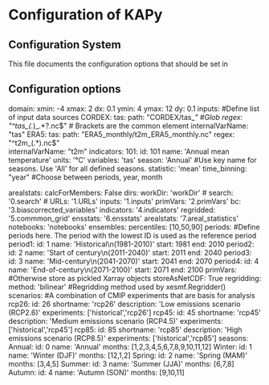 # Configuration of KAPy

## Configuration System

This file documents the configuration options that should be set in

## Configuration options

domain:
    xmin: -4
    xmax: 2
    dx: 0.1
    ymin: 4
    ymax: 12
    dy: 0.1
inputs:  #Define list of input data sources
    CORDEX: 
        tas:
            path: "CORDEX/tas_*"   #Glob
            regex: "^tas_(.*)_.*?.nc$" # Brackets are the common element 
            internalVarName: "tas"
    ERA5:
        tas:
            path: "ERA5_monthly/t2m_ERA5_monthly.nc"
            regex: "^t2m_(.*).nc$"  
            internalVarName: "t2m"
indicators:
    101:
        id: 101
        name: 'Annual mean temperature'
        units: '°C'
        variables: 'tas'
        season: 'Annual'   #Use key name for seasons. Use 'All' for all defined seasons.
        statistic: 'mean'
        time_binning: "year" #Choose between periods, year, month



arealstats:
    calcForMembers: False
dirs:
    workDir: 'workDir'
    # search: '0.search'
    # URLs: '1.URLs'
    inputs: '1.inputs'
    primVars: '2.primVars'
    bc: '3.biascorrected_variables'
    indicators: '4.indicators'
    regridded: '5.commmon_grid'
    ensstats: '6.ensstats'
    arealstats: '7.areal_statistics'
    notebooks: 'notebooks'
ensembles:
    percentiles: [10,50,90]
periods:  #Define periods here. The period with the lowest ID is used as the reference period
    period1:
        id: 1
        name: 'Historical\n(1981-2010)'
        start: 1981
        end: 2010
    period2:
        id: 2
        name: 'Start of century\n(2011-2040)'
        start: 2011
        end: 2040
    period3:
        id: 3
        name: 'Mid-century\n(2041-2070)'
        start: 2041
        end: 2070
    period4:
        id: 4
        name: 'End-of-century\n(2071-2100)'
        start: 2071
        end: 2100
primVars:  #Otherwise store as pickled Xarray objects
    storeAsNetCDF: True
regridding:
    method: 'bilinear'  #Regridding method used by xesmf.Regridder()
scenarios:  #A combination of CMIP experiments that are basis for analysis
    rcp26:
        id: 26
        shortname: 'rcp26'
        description: 'Low emissions scenario (RCP2.6)'
        experiments: ['historical','rcp26']
    rcp45:
        id: 45
        shortname: 'rcp45'
        description: 'Medium emissions scenario (RCP4.5)'
        experiments: ['historical','rcp45']
    rcp85:
        id: 85
        shortname: 'rcp85'
        description: 'High emissions scenario (RCP8.5)'
        experiments: ['historical','rcp85']
seasons:
    Annual:
        id: 0
        name: 'Annual'
        months: [1,2,3,4,5,6,7,8,9,10,11,12]
    Winter:
        id: 1
        name: 'Winter (DJF)'
        months: [12,1,2]
    Spring:
        id: 2
        name: 'Spring (MAM)'
        months: [3,4,5]
    Summer:
        id: 3
        name: 'Summer (JJA)'
        months: [6,7,8]
    Autumn:
        id: 4
        name: 'Autumn (SON)'
        months: [9,10,11]
